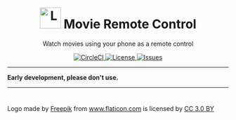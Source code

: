 <h1 align="center">
  <img alt="Logo" src="https://image.flaticon.com/icons/svg/421/421829.svg" height="48">
  Movie Remote Control
</h1>

<p align="center">
  Watch movies using your phone as a remote control
</p>

<p align="center">
  <a href="https://circleci.com/gh/n4bb12/workflows/movie-remote-control">
    <img alt="CircleCI" src="https://flat.badgen.net/circleci/github/n4bb12/movie-remote-control?icon=circleci">
  </a>
  <!-- <a href="https://lgtm.com/projects/g/n4bb12/movie-remote-control/alerts">
    <img alt="LGTM" src="https://flat.badgen.net/lgtm/alerts/g/n4bb12/movie-remote-control?icon=lgtm">
  </a> -->
  <!-- <a href="https://david-dm.org/n4bb12/movie-remote-control">
    <img alt="Dependencies" src="https://flat.badgen.net/david/dep/n4bb12/movie-remote-control?icon=npm">
  </a> -->
  <a href="https://raw.githubusercontent.com/n4bb12/movie-remote-control/master/LICENSE">
    <img alt="License" src="https://flat.badgen.net/github/license/n4bb12/movie-remote-control?icon=github">
  </a>
  <!-- <a href="https://hub.docker.com/r/n4bb1/movie-remote-control">
    <img alt="Docker" src="https://flat.badgen.net/badge/docker/n4bb1%2Fmovie-remote-control/22b8eb?icon=docker">
  </a> -->
  <!-- <a href="https://app.netlify.com/sites/movie-remote-control/deploys">
    <img alt="Netlify" src="https://img.shields.io/badge/netlify-movie-remote-control.netlify.com-00ad9f.svg?style=flat-square&logo=netlify">
  </a> -->
  <a href="https://github.com/n4bb12/movie-remote-control/issues/new">
    <img alt="Issues" src="https://flat.badgen.net/badge/github/create issue/pink?icon=github">
  </a>
</p>

<hr>

**Early development, please don't use.**

<hr>

<!-- ## Run with Docker

Quickly test it out:

```text
docker run \
  --name movie-remote-control \
  --publish 8080:80 \
  --interactive \
  --tty \
  --rm \
  n4bb1/movie-remote-control:0.0.0-1
```

Autostart it:

```text
docker run \
  --name movie-remote-control \
  --publish 8080:80 \
  --interactive \
  --tty \
  --detach \
  --restart unless-stopped \
  n4bb1/movie-remote-control:0.0.0-1
``` -->

<!-- ## Run with Node.js -->

#

Logo made by <a href="http://www.freepik.com" title="Freepik">Freepik</a> from <a href="https://www.flaticon.com/free-icon/television_421829" title="Flaticon">www.flaticon.com</a> is licensed by <a href="http://creativecommons.org/licenses/by/3.0/" title="Creative Commons BY 3.0" target="_blank">CC 3.0 BY</a>
